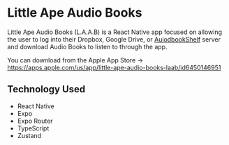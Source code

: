 # Little Ape Audio Books

Little Ape Audio Books (L.A.A.B) is a React Native app focused on allowing the user to log into their Dropbox, Google Drive, or [AuiodbookShelf](https://www.audiobookshelf.org/) server and download Audio Books to listen to through the app.

You can download from the Apple App Store -> https://apps.apple.com/us/app/little-ape-audio-books-laab/id6450146951

## Technology Used

- React Native
- Expo
- Expo Router
- TypeScript
- Zustand
